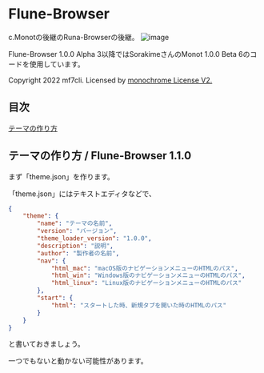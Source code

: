 # Flune-Browser
c.Monotの後継のRuna-Browserの後継。
![image](https://user-images.githubusercontent.com/84224913/156182326-55cc3fbd-5a7c-4901-922b-7c4df55d7468.png)

Flune-Browser 1.0.0 Alpha 3以降ではSorakimeさんのMonot 1.0.0 Beta 6のコードを使用しています。

Copyright 2022 mf7cli.
Licensed by [monochrome License V2.](https://sorakime.github.io/mncr/license?v=2.0.0)

## 目次
[テーマの作り方](https://github.com/Mf-3d/Flune-Browser#%E3%83%86%E3%83%BC%E3%83%9E%E3%81%AE%E4%BD%9C%E3%82%8A%E6%96%B9--flune-browser-110)

## テーマの作り方 / Flune-Browser 1.1.0

まず「theme.json」を作ります。

「theme.json」にはテキストエディタなどで、

```json
{
    "theme": {
        "name": "テーマの名前",
        "version": "バージョン",
        "theme_loader_version": "1.0.0",
        "description": "説明",
        "author": "製作者の名前",
        "nav": {
            "html_mac": "macOS版のナビゲーションメニューのHTMLのパス",
            "html_win": "Windows版のナビゲーションメニューのHTMLのパス",
            "html_linux": "Linux版のナビゲーションメニューのHTMLのパス"
        },
        "start": {
            "html": "スタートした時、新規タブを開いた時のHTMLのパス"
        }
    }
}
```
と書いておきましょう。
    
一つでもないと動かない可能性があります。
